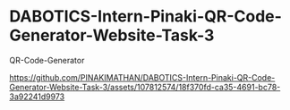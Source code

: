 # DABOTICS-Intern-Pinaki-QR-Code-Generator-Website-Task-3
QR-Code-Generator


https://github.com/PINAKIMATHAN/DABOTICS-Intern-Pinaki-QR-Code-Generator-Website-Task-3/assets/107812574/18f370fd-ca35-4691-bc78-3a92241d9973

